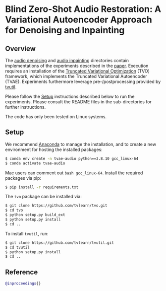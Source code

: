 # Blind Zero-Shot Audio Restoration: A Variational Autoencoder Approach for Denoising and Inpainting

## Overview 
The [audio denoising](./audio_denoising) and [audio inpainting](./audio_inpainting) directories contain implementations of the experiments described in the [paper](). Execution requires an installation of the [Truncated Variational Optimization](https://github.com/tvlearn/tvo) (TVO) framework, which implements the Truncated Variational Autoencoder (TVAE). Experiments furthermore leverage pre-/postprocessing provided by [tvutil](https://github.com/tvlearn/tvutil).

Please follow the [Setup](#setup) instructions described below to run the experiments. Please consult the README files in the sub-directories for further instructions.

The code has only been tested on Linux systems.

## Setup
We recommend [Anaconda](https://www.anaconda.com/) to manage the installation, and to create a new environment for hosting the installed packages:

```bash
$ conda env create -n tvae-audio python==3.8.10 gcc_linux-64 
$ conda activate tvae-audio
```
Mac users can comment out ```bash gcc_linux-64```. 
Install the required packages via pip:

```bash
$ pip install -r requirements.txt
```

The `tvo` package can be installed via:

```bash
$ git clone https://github.com/tvlearn/tvo.git
$ cd tvo
$ python setup.py build_ext
$ python setup.py install
$ cd ..
```

To install `tvutil`, run:

```bash
$ git clone https://github.com/tvlearn/tvutil.git
$ cd tvutil
$ python setup.py install
$ cd ..
```

## Reference

```bibtex
@inproceedings{}
```
